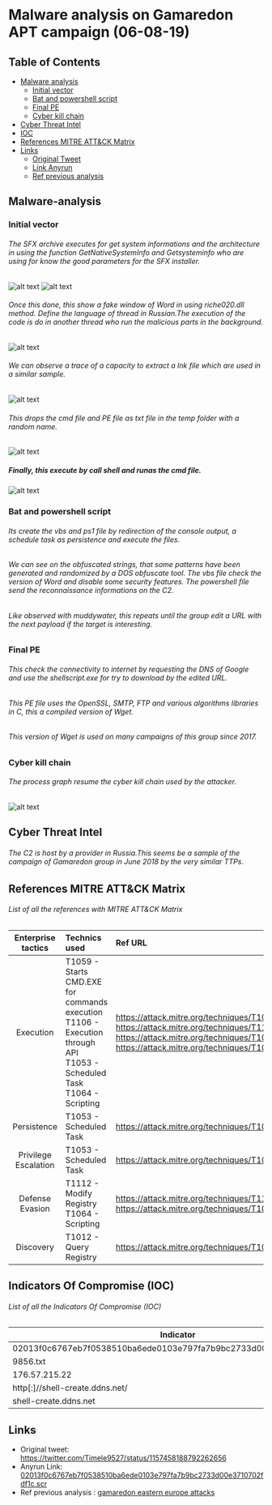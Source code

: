 # Malware analysis on Gamaredon APT campaign (06-08-19)
## Table of Contents
* [Malware analysis](#Malware-analysis)
  + [Initial vector](#Initial-vector)
  + [Bat and powershell script](#Bat)
  + [Final PE](#PE)
  + [Cyber kill chain](#Cyber-kill-chain)
* [Cyber Threat Intel](#Cyber-Threat-Intel)
* [IOC](#IOC)
* [References MITRE ATT&CK Matrix](#Ref-MITRE-ATTACK)
* [Links](#Links)
  + [Original Tweet](#Original-Tweet)
  + [Link Anyrun](#Links-Anyrun)
  + [Ref previous analysis](#Documents)
  
## Malware-analysis <a name="Malware-analysis"></a>
### Initial vector <a name="Initial-vector"></a>
###### The SFX archive executes for get system informations and the architecture in using the function GetNativeSystemInfo and Getsysteminfo who are using for know the good parameters for the SFX installer.
![alt text](https://raw.githubusercontent.com/StrangerealIntel/CyberThreatIntel/master/Russia/APT/Gamaredon/06-08-19/Images/RAR/Info.PNG "Get the native informations on the computer")
![alt text](https://raw.githubusercontent.com/StrangerealIntel/CyberThreatIntel/master/Russia/APT/Gamaredon/06-08-19/Images/RAR/InfoSys.PNG "Get the system informations on the computer")

###### Once this done, this show a fake window of Word in using riche020.dll method. Define the language of thread in Russian.The execution of the code is do in another thread who run the malicious parts in the background.
![alt text](https://raw.githubusercontent.com/StrangerealIntel/CyberThreatIntel/master/Russia/APT/Gamaredon/06-08-19/Images/RAR/Window.png "Window details")

###### We can observe a trace of a capacity to extract a lnk file which are used in a similar sample.
![alt text](https://raw.githubusercontent.com/StrangerealIntel/CyberThreatIntel/master/Russia/APT/Gamaredon/06-08-19/Images/RAR/LNKFILE.png "lnk")

###### This drops the cmd file and PE file as txt file in the temp folder with a random name.
![alt text](https://raw.githubusercontent.com/StrangerealIntel/CyberThreatIntel/master/Russia/APT/Gamaredon/06-08-19/Images/RAR/CMDextractfile.png "Extract cmd file")

##### Finally, this execute by call shell and runas the cmd file.
![alt text](https://raw.githubusercontent.com/StrangerealIntel/CyberThreatIntel/master/Russia/APT/Gamaredon/06-08-19/Images/RAR/runas.png "Runas capacity")
 
### Bat and powershell script <a name="Bat"></a>

###### Its create the vbs and ps1 file by redirection of the console output, a schedule task as persistence and execute the files.

###### We can see on the obfuscated strings, that some patterns have been generated and randomized by a DOS obfuscate tool. The vbs file check the version of Word and disable some security features. The powershell file send the reconnaissance informations on the C2.
###### Like observed with muddywater, this repeats until the group edit a URL with  the next payload if the target is interesting. 

### Final PE <a name="PE"></a>
###### This check the connectivity to internet by requesting the DNS of Google and use the shellscript.exe for try to download by the edited URL.
###### This PE file uses the OpenSSL, SMTP, FTP and various algorithms libraries in C, this a compiled version of Wget. 
###### This version of Wget is used on many campaigns of this group since 2017.

### Cyber kill chain <a name="Cyber-kill-chain"></a>

###### The process graph resume the cyber kill chain used by the attacker.
![alt text](https://raw.githubusercontent.com/StrangerealIntel/CyberThreatIntel/master/Russia/APT/Gamaredon/06-08-19/Images/cyber.png "Cyber kill chain")

## Cyber Threat Intel<a name="Cyber-Threat-Intel"></a>

###### The C2 is host by a provider in Russia.This seems be a sample of the campaign of Gamaredon group in June 2018 by the very similar TTPs.
## References MITRE ATT&CK Matrix <a name="Ref-MITRE-ATTACK"></a>
###### List of all the references with MITRE ATT&CK Matrix

|Enterprise tactics|Technics used|Ref URL|
| :---------------: |:-------------| :------------- |
|Execution|T1059 - Starts CMD.EXE for commands execution<br>T1106 - Execution through API<br>T1053 - Scheduled Task<br>T1064 - Scripting|https://attack.mitre.org/techniques/T1059<br>https://attack.mitre.org/techniques/T1106<br>https://attack.mitre.org/techniques/T1053<br>https://attack.mitre.org/techniques/T1064|
|Persistence|T1053 - Scheduled Task|https://attack.mitre.org/techniques/T1053|
|Privilege Escalation|T1053 - Scheduled Task|https://attack.mitre.org/techniques/T1053|
|Defense Evasion|T1112 - Modify Registry<br> T1064 - Scripting|https://attack.mitre.org/techniques/T1112<br>https://attack.mitre.org/techniques/T1064|
|Discovery|T1012 - Query Registry|https://attack.mitre.org/techniques/T1012|

## Indicators Of Compromise (IOC) <a name="IOC"></a>

###### List of all the Indicators Of Compromise (IOC)
| Indicator     | Description|
| ------------- |:-------------:|
|02013f0c6767eb7f0538510ba6ede0103e797fa7b9bc2733d00e3710702fdf1c.scr|02013f0c6767eb7f0538510ba6ede0103e797fa7b9bc2733d00e3710702fdf1c|
|9856.txt|a48ad33695a44de887bba8f2f3174fd8fb01a46a19e3ec9078b0118647ccf599|
|176.57.215.22|IP C2|
|http[:]//shell-create.ddns.net/|URL request|	
|shell-create.ddns.net|Domain C2|

## Links <a name="Links"></a>

* Original tweet: https://twitter.com/Timele9527/status/1157458188792262656 <a name="Original-Tweet"></a>
* Anyrun Link: [02013f0c6767eb7f0538510ba6ede0103e797fa7b9bc2733d00e3710702fdf1c.scr](https://app.any.run/tasks/b5a3d531-d95a-4971-a57b-eb881ca3a790)<a name="Links-Anyrun"></a>
* Ref previous analysis : [gamaredon eastern europe attacks](https://securityaffairs.co/wordpress/86561/apt/gamaredon-eastern-europe-attacks.html) <a name="Documents"></a>
